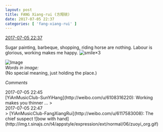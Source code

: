 ```yaml
---
layout: post
title: FANG Xiang-rui (方翔锐)
date: 2017-07-05 22:37
categories: [ 'fang-xiang-rui' ]
---
```


<div class="weibo-info">
  <a href="http://weibo.com/6117583008/Fb1Gege5h">2017-07-05 22:37</a>
</div>

Sugar painting, barbeque, shopping, riding horse are nothing. Labour is glorious, working makes me happy. ![smile](http://img.t.sinajs.cn/t4/appstyle/expression/ext/normal/5c/huanglianwx_org.gif)×3

<!-- more -->

![Image](http://wx2.sinaimg.cn/mw690/006G0KNGgy1fh9dwkdwraj30qo10ztdt.jpg)  
*Words in image:*  
(No special meaning, just holding the place.)

*Comments*

<div class="weibo-info">2017-07-05 22:45</div>
[YiAnMusicClub-SunYiHang](http://weibo.com/u/6108316220): Working makes you thinner …
> <div class="weibo-info">2017-07-05 22:47</div>
> [YiAnMusicClub-FangXiangRui](http://weibo.com/u/6117583008): The chief suspect ![bow with hand](http://img.t.sinajs.cn/t4/appstyle/expression/ext/normal/06/zuoyi_org.gif)
